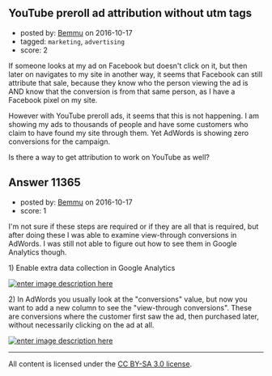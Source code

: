 ## YouTube preroll ad attribution without utm tags

- posted by: [Bemmu](https://stackexchange.com/users/5090/bemmu) on 2016-10-17
- tagged: `marketing`, `advertising`
- score: 2

If someone looks at my ad on Facebook but doesn't click on it, but then later on navigates to my site in another way, it seems that Facebook can still attribute that sale, because they know who the person viewing the ad is AND know that the conversion is from that same person, as I have a Facebook pixel on my site.

However with YouTube preroll ads, it seems that this is not happening. I am showing my ads to thousands of people and have some customers who claim to have found my site through them. Yet AdWords is showing zero conversions for the campaign.

Is there a way to get attribution to work on YouTube as well? 


## Answer 11365

- posted by: [Bemmu](https://stackexchange.com/users/5090/bemmu) on 2016-10-17
- score: 1

<p>I'm not sure if these steps are required or if they are all that is required, but after doing these I was able to examine view-through conversions in AdWords. I was still not able to figure out how to see them in Google Analytics though.</p>

<p>1) Enable extra data collection in Google Analytics</p>

<p><a href="https://i.stack.imgur.com/LOcNw.png" rel="nofollow noreferrer"><img src="https://i.stack.imgur.com/LOcNw.png" alt="enter image description here"></a></p>

<p>2) In AdWords you usually look at the "conversions" value, but now you want to add a new column to see the "view-through conversions". These are conversions where the customer first saw the ad, then purchased later, without necessarily clicking on the ad at all.</p>

<p><a href="https://i.stack.imgur.com/DE0DM.png" rel="nofollow noreferrer"><img src="https://i.stack.imgur.com/DE0DM.png" alt="enter image description here"></a></p>




---

All content is licensed under the [CC BY-SA 3.0 license](https://creativecommons.org/licenses/by-sa/3.0/).
